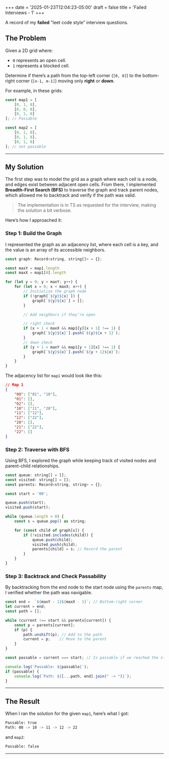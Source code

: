 +++
date = '2025-01-23T12:04:23-05:00'
draft = false
title = 'Failed Interviews - 1'
+++

A record of my **failed** "leet code style" interview questions.

## The Problem

Given a 2D grid where:
- `0` represents an open cell.
- `1` represents a blocked cell.

Determine if there’s a path from the top-left corner (`[0, 0]`) to the bottom-right corner (`[n-1, m-1]`) moving only **right** or **down**. 

For example, in these grids:

```javascript
const map1 = [
    [0, 1, 0],
    [0, 0, 0],
    [0, 1, 0]
]; // Passable

const map2 = [
    [0, 1, 0],
    [0, 1, 0],
    [0, 1, 0]
]; // not passable
```

---

## My Solution

The first step was to model the grid as a graph where each cell is a node, and edges exist between adjacent open cells. From there, I implemented **Breadth-First Search (BFS)** to traverse the graph and track parent nodes, which allowed me to backtrack and verify if the path was valid.

> The implementation is in TS as requested for the interview, making the solution a bit verbose.

Here’s how I approached it:

### Step 1: Build the Graph

I represented the graph as an adjacency list, where each cell is a key, and the value is an array of its accessible neighbors.

```javascript
const graph: Record<string, string[]> = {};

const maxY = map1.length
const maxX = map1[0].length 

for (let y = 0; y < maxY; y++) {
    for (let x = 0; x < maxX; x++) {
        // Initialize the graph node
        if (!graph[`${y}${x}`]) {
            graph[`${y}${x}`] = [];
        }

        // Add neighbors if they’re open

        // right check
        if (x + 1 < maxX && map1[y][x + 1] !== 1) {
            graph[`${y}${x}`].push(`${y}${x + 1}`);
        }
        // down check
        if (y + 1 < maxY && map1[y + 1][x] !== 1) {
            graph[`${y}${x}`].push(`${y + 1}${x}`);
        }
    }
}
```

The adjacency list for `map1` would look like this:

```json
// Map 1
{
    "00": ["01", "10"],
    "01": [],
    "02": [],
    "10": ["11", "20"],
    "11": ["12"],
    "12": ["22"],
    "20": [],
    "21": ["22"],
    "22": []
}
```

### Step 2: Traverse with BFS

Using BFS, I explored the graph while keeping track of visited nodes and parent-child relationships.

```javascript
const queue: string[] = [];
const visited: string[] = [];
const parents: Record<string, string> = {};

const start = '00';

queue.push(start);
visited.push(start);

while (queue.length > 0) {
    const s = queue.pop() as string;

    for (const child of graph[s]) {
        if (!visited.includes(child)) {
            queue.push(child);
            visited.push(child);
            parents[child] = s; // Record the parent
        }
    }
}
```

### Step 3: Backtrack and Check Passability

By backtracking from the end node to the start node using the `parents` map, I verified whether the path was navigable.

```javascript
const end =  `${maxY - 1}${maxX - 1}`; // Bottom-right corner
let current = end;
const path = [];

while (current !== start && parents[current]) {
    const p = parents[current];
    if (p) {
        path.unshift(p); // Add to the path
        current = p;    // Move to the parent
    }
}

const passable = current === start; // Is passable if we reached the start

console.log(`Passable: ${passable}`);
if (passable) {
    console.log(`Path: ${[...path, end].join(" -> ")}`);
}
```

---

## The Result

When I ran the solution for the given `map1`, here’s what I got:

```bash
Passable: true
Path: 00 -> 10 -> 11 -> 12 -> 22
```

and `map2`:

```bash
Passable: false
```

---

